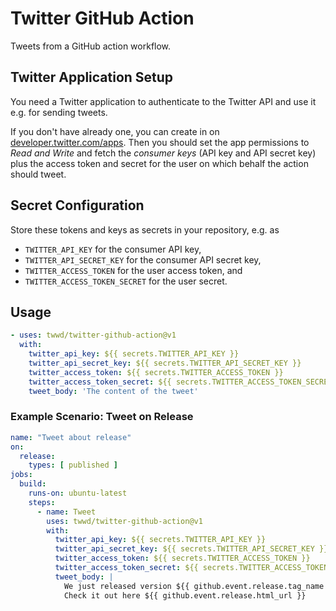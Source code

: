 # Twitter GitHub Action

Tweets from a GitHub action workflow.

## Twitter Application Setup

You need a Twitter application to authenticate to the Twitter API and use it e.g. for sending tweets.

If you don't have already one, you can create in on [developer.twitter.com/apps](https://developer.twitter.com/apps). Then you should set the app permissions to _Read and Write_ and fetch the _consumer keys_ (API key and API secret key) plus the access token and secret for the user on which behalf the action should tweet.

## Secret Configuration

Store these tokens and keys as secrets in your repository, e.g. as
- `TWITTER_API_KEY` for the consumer API key,
- `TWITTER_API_SECRET_KEY` for the consumer API secret key,
- `TWITTER_ACCESS_TOKEN` for the user access token, and
- `TWITTER_ACCESS_TOKEN_SECRET` for the user secret.


## Usage

```yaml
- uses: twwd/twitter-github-action@v1
  with:
    twitter_api_key: ${{ secrets.TWITTER_API_KEY }}
    twitter_api_secret_key: ${{ secrets.TWITTER_API_SECRET_KEY }}
    twitter_access_token: ${{ secrets.TWITTER_ACCESS_TOKEN }}
    twitter_access_token_secret: ${{ secrets.TWITTER_ACCESS_TOKEN_SECRET }}
    tweet_body: 'The content of the tweet'
```

### Example Scenario: Tweet on Release

```yaml
name: "Tweet about release"
on:
  release:
    types: [ published ]
jobs:
  build:
    runs-on: ubuntu-latest
    steps:
      - name: Tweet
        uses: twwd/twitter-github-action@v1
        with:
          twitter_api_key: ${{ secrets.TWITTER_API_KEY }}
          twitter_api_secret_key: ${{ secrets.TWITTER_API_SECRET_KEY }}
          twitter_access_token: ${{ secrets.TWITTER_ACCESS_TOKEN }}
          twitter_access_token_secret: ${{ secrets.TWITTER_ACCESS_TOKEN_SECRET }}
          tweet_body: |
            We just released version ${{ github.event.release.tag_name }} of ${{ github.event.repository.name }} 🎉
            Check it out here ${{ github.event.release.html_url }}
```



